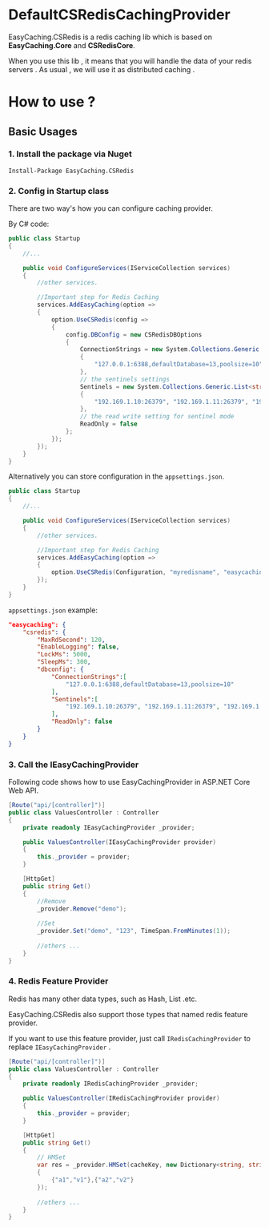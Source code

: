 # DefaultCSRedisCachingProvider

EasyCaching.CSRedis is a redis caching lib which is based on **EasyCaching.Core** and **CSRedisCore**.

When you use this lib , it means that you will handle the data of your redis servers . As usual , we will use it as distributed caching .

# How to use ?

## Basic Usages

### 1. Install the package via Nuget

```
Install-Package EasyCaching.CSRedis
```

### 2. Config in Startup class

There are two way's how you can configure caching provider.

By C# code:

```csharp
public class Startup
{
    //...

    public void ConfigureServices(IServiceCollection services)
    {
        //other services.

        //Important step for Redis Caching
        services.AddEasyCaching(option =>
        {
            option.UseCSRedis(config =>
            {
                config.DBConfig = new CSRedisDBOptions
                {
                    ConnectionStrings = new System.Collections.Generic.List<string>
                    {
                        "127.0.0.1:6388,defaultDatabase=13,poolsize=10"
                    },
                    // the sentinels settings
                    Sentinels = new System.Collections.Generic.List<string>
                    {
                        "192.169.1.10:26379", "192.169.1.11:26379", "192.169.1.12:26379"
                    },
                    // the read write setting for sentinel mode
                    ReadOnly = false
                };
            });
        });
    }
}
```

Alternatively you can store configuration in the `appsettings.json`.

```cs
public class Startup
{
    //...

    public void ConfigureServices(IServiceCollection services)
    {
        //other services.

        //Important step for Redis Caching
        services.AddEasyCaching(option =>
        {
            option.UseCSRedis(Configuration, "myredisname", "easycaching:csredis");
        });
    }
}
```

`appsettings.json` example:

```JSON
"easycaching": {
    "csredis": {
        "MaxRdSecond": 120,
        "EnableLogging": false,
        "LockMs": 5000,
        "SleepMs": 300,
        "dbconfig": {
            "ConnectionStrings":[
                "127.0.0.1:6388,defaultDatabase=13,poolsize=10"
            ],
            "Sentinels":[
                "192.169.1.10:26379", "192.169.1.11:26379", "192.169.1.12:26379"
            ],
            "ReadOnly": false
        }
    }
}
```

### 3. Call the IEasyCachingProvider

Following code shows how to use EasyCachingProvider in ASP.NET Core Web API.

```csharp
[Route("api/[controller]")]
public class ValuesController : Controller
{
    private readonly IEasyCachingProvider _provider;

    public ValuesController(IEasyCachingProvider provider)
    {
        this._provider = provider;
    }

    [HttpGet]
    public string Get()
    {
        //Remove
        _provider.Remove("demo");
        
        //Set
        _provider.Set("demo", "123", TimeSpan.FromMinutes(1));
            
        //others ...
    }
}
```

### 4. Redis Feature Provider

Redis has many other data types, such as Hash, List .etc.

EasyCaching.CSRedis also support those types that named redis feature provider.

If you want to use this feature provider, just call `IRedisCachingProvider` to replace `IEasyCachingProvider` .


```csharp
[Route("api/[controller]")]
public class ValuesController : Controller
{
    private readonly IRedisCachingProvider _provider;

    public ValuesController(IRedisCachingProvider provider)
    {
        this._provider = provider;
    }

    [HttpGet]
    public string Get()
    {
        // HMSet
        var res = _provider.HMSet(cacheKey, new Dictionary<string, string>
        {
            {"a1","v1"},{"a2","v2"}
        });
            
        //others ...
    }
}
```
